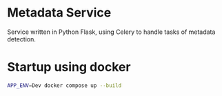 # Metadata Service

Service written in Python Flask, using Celery to handle tasks of metadata detection.
# Startup using docker 
``` bash
APP_ENV=Dev docker compose up --build
```